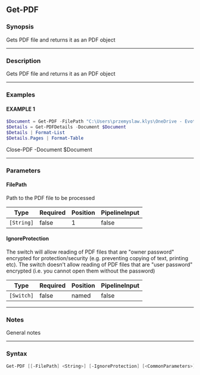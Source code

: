Get-PDF
-------




### Synopsis
Gets PDF file and returns it as an PDF object



---


### Description

Gets PDF file and returns it as an PDF object



---


### Examples
#### EXAMPLE 1
```PowerShell
$Document = Get-PDF -FilePath "C:\Users\przemyslaw.klys\OneDrive - Evotec\Support\GitHub\PSWritePDF\Example\Example01.HelloWorld\Example01_WithSectionsMix.pdf"
$Details = Get-PDFDetails -Document $Document
$Details | Format-List
$Details.Pages | Format-Table
```
Close-PDF -Document $Document


---


### Parameters
#### **FilePath**

Path to the PDF file to be processed






|Type      |Required|Position|PipelineInput|
|----------|--------|--------|-------------|
|`[String]`|false   |1       |false        |



#### **IgnoreProtection**

The switch will allow reading of PDF files that are "owner password" encrypted for protection/security (e.g. preventing copying of text, printing etc).
The switch doesn't allow reading of PDF files that are "user password" encrypted (i.e. you cannot open them without the password)






|Type      |Required|Position|PipelineInput|
|----------|--------|--------|-------------|
|`[Switch]`|false   |named   |false        |





---


### Notes
General notes



---


### Syntax
```PowerShell
Get-PDF [[-FilePath] <String>] [-IgnoreProtection] [<CommonParameters>]
```
